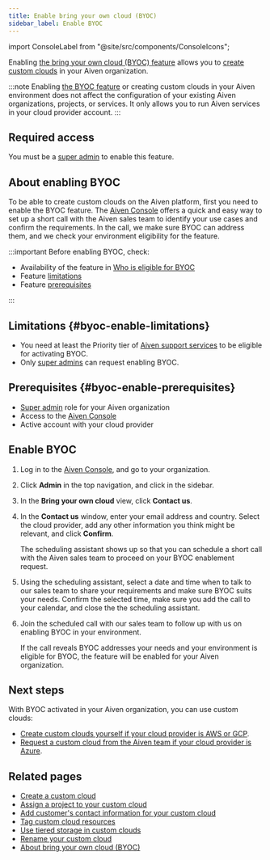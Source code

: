 ```yaml
---
title: Enable bring your own cloud (BYOC)
sidebar_label: Enable BYOC
---
```


import ConsoleLabel from "@site/src/components/ConsoleIcons";

Enabling [the bring your own cloud (BYOC) feature](/docs/platform/concepts/byoc) allows you to [create custom clouds](/docs/platform/howto/byoc/create-custom-cloud) in your Aiven organization.

:::note
Enabling [the BYOC feature](/docs/platform/concepts/byoc) or creating custom
clouds in your Aiven environment does not affect the configuration of your
existing Aiven organizations, projects, or services. It only allows you to run Aiven
services in your cloud provider account.
:::

## Required access

You must be a [super admin](/docs/platform/howto/make-super-admin) to enable this feature.

## About enabling BYOC

To be able to create custom clouds on the Aiven platform, first you need
to enable the BYOC feature. The [Aiven Console](https://console.aiven.io/)
offers a quick and easy way to set up a short call with the Aiven sales
team to identify your use cases and confirm the requirements. In the
call, we make sure BYOC can address them, and we check your environment
eligibility for the feature.

:::important
Before enabling BYOC, check:

- Availability of the feature in
  [Who is eligible for BYOC](/docs/platform/concepts/byoc#eligible-for-byoc)
- Feature [limitations](/docs/platform/howto/byoc/enable-byoc#byoc-enable-limitations)
- Feature [prerequisites](/docs/platform/howto/byoc/enable-byoc#byoc-enable-prerequisites)

:::

## Limitations {#byoc-enable-limitations}

-   You need at least the Priority tier of
    [Aiven support services](https://aiven.io/support-services) to be eligible for
    activating BYOC.
-   Only [super admins](/docs/platform/howto/make-super-admin) can request enabling BYOC.

## Prerequisites {#byoc-enable-prerequisites}

-   [Super admin](/docs/platform/howto/make-super-admin) role for your Aiven organization
-   Access to the [Aiven Console](https://console.aiven.io/)
-   Active account with your cloud provider

## Enable BYOC

1.  Log in to the [Aiven Console](https://console.aiven.io/), and go to your organization.
1.  Click **Admin** in the top navigation, and click <ConsoleLabel name="bringyourowncloud"/>
    in the sidebar.
1.  In the **Bring your own cloud** view, click **Contact us**.
1.  In the **Contact us** window, enter your email address and country.
    Select the cloud provider, add any other information
    you think might be relevant, and click **Confirm**.

    The scheduling assistant shows up so that you can schedule a short
    call with the Aiven sales team to proceed on your BYOC enablement
    request.
1.  Using the scheduling assistant, select a date and time when to talk to our sales team
    to share your requirements and make sure BYOC suits your needs. Confirm the selected
    time, make sure you add the call to your calendar, and close the the scheduling
    assistant.
1.  Join the scheduled call with our sales team to follow up with us
    on enabling BYOC in your environment.

    If the call reveals BYOC addresses your needs and your environment
    is eligible for BYOC, the feature will be enabled for your Aiven
    organization.

## Next steps

With BYOC activated in your Aiven organization, you can use custom
clouds:

-   [Create custom clouds yourself if your cloud provider is AWS or GCP](/docs/platform/howto/byoc/create-custom-cloud#create-cloud).
-   [Request a custom cloud from the Aiven team if your cloud provider is Azure](/docs/platform/howto/byoc/create-custom-cloud#request-custom-cloud).

## Related pages

-   [Create a custom cloud](/docs/platform/howto/byoc/create-custom-cloud)
-   [Assign a project to your custom cloud](/docs/platform/howto/byoc/assign-project-custom-cloud)
-   [Add customer's contact information for your custom cloud](/docs/platform/howto/byoc/add-customer-info-custom-cloud)
-   [Tag custom cloud resources](/docs/platform/howto/byoc/tag-custom-cloud-resources)
-   [Use tiered storage in custom clouds](/docs/platform/howto/byoc/use-byoc-tiered-storage)
-   [Rename your custom cloud](/docs/platform/howto/byoc/rename-custom-cloud)
-   [About bring your own cloud (BYOC)](/docs/platform/concepts/byoc)
